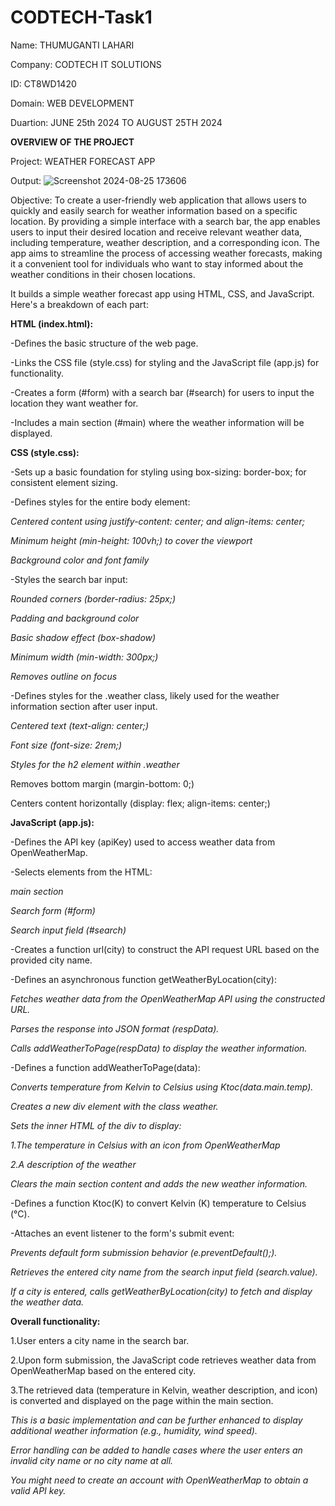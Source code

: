 # CODTECH-Task1
Name: THUMUGANTI LAHARI

Company: CODTECH IT SOLUTIONS

ID: CT8WD1420

Domain: WEB DEVELOPMENT

Duartion: JUNE 25th 2024 TO AUGUST 25TH 2024

**OVERVIEW OF THE PROJECT**

Project: WEATHER FORECAST APP

Output:
![Screenshot 2024-08-25 173606](https://github.com/user-attachments/assets/41919c12-2d2d-4408-aee7-f7117f7aca93)

Objective:
To create a user-friendly web application that allows users to quickly and easily search for weather information based on a specific location. By providing a simple interface with a search bar, the app enables users to input their desired location and receive relevant weather data, including temperature, weather description, and a corresponding icon. The app aims to streamline the process of accessing weather forecasts, making it a convenient tool for individuals who want to stay informed about the weather conditions in their chosen locations.

It builds a simple weather forecast app using HTML, CSS, and JavaScript. Here's a breakdown of each part:

**HTML (index.html):**

-Defines the basic structure of the web page.

-Links the CSS file (style.css) for styling and the JavaScript file (app.js) for functionality.

-Creates a form (#form) with a search bar (#search) for users to input the location they want weather for.

-Includes a main section (#main) where the weather information will be displayed.

**CSS (style.css):**

-Sets up a basic foundation for styling using box-sizing: border-box; for consistent element sizing.

-Defines styles for the entire body element:

  *Centered content using justify-content: center; and align-items: center;*

  *Minimum height (min-height: 100vh;) to cover the viewport*

  *Background color and font family*

-Styles the search bar input:

  *Rounded corners (border-radius: 25px;)*
  
  *Padding and background color*

  *Basic shadow effect (box-shadow)*

  *Minimum width (min-width: 300px;)*

  *Removes outline on focus*

-Defines styles for the .weather class, likely used for the weather information section after user input.

  *Centered text (text-align: center;)*

  *Font size (font-size: 2rem;)*

  *Styles for the h2 element within .weather*

  Removes bottom margin (margin-bottom: 0;)

Centers content horizontally (display: flex; align-items: center;)

**JavaScript (app.js):**

-Defines the API key (apiKey) used to access weather data from OpenWeatherMap.

-Selects elements from the HTML:

*main section*

*Search form (#form)*

*Search input field (#search)*

-Creates a function url(city) to construct the API request URL based on the provided city name.

-Defines an asynchronous function getWeatherByLocation(city):

*Fetches weather data from the OpenWeatherMap API using the constructed URL.*

*Parses the response into JSON format (respData).*

*Calls addWeatherToPage(respData) to display the weather information.*

-Defines a function addWeatherToPage(data):

*Converts temperature from Kelvin to Celsius using Ktoc(data.main.temp).*

*Creates a new div element with the class weather.*

*Sets the inner HTML of the div to display:*

*1.The temperature in Celsius with an icon from OpenWeatherMap*

*2.A description of the weather*

*Clears the main section content and adds the new weather information.*

-Defines a function Ktoc(K) to convert Kelvin (K) temperature to Celsius (°C).

-Attaches an event listener to the form's submit event:

*Prevents default form submission behavior (e.preventDefault();).*

*Retrieves the entered city name from the search input field (search.value).*

*If a city is entered, calls getWeatherByLocation(city) to fetch and display the weather data.*

**Overall functionality:**

1.User enters a city name in the search bar.

2.Upon form submission, the JavaScript code retrieves weather data from OpenWeatherMap based on the entered city.

3.The retrieved data (temperature in Kelvin, weather description, and icon) is converted and displayed on the page within the main section.

*This is a basic implementation and can be further enhanced to display additional weather information (e.g., humidity, wind speed).*

*Error handling can be added to handle cases where the user enters an invalid city name or no city name at all.*

*You might need to create an account with OpenWeatherMap to obtain a valid API key.*

